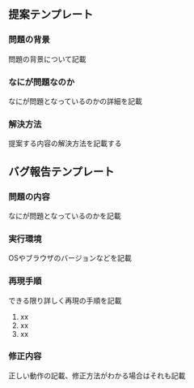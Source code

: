 提案テンプレート
---
### 問題の背景
問題の背景について記載

### なにが問題なのか
なにが問題となっているのかの詳細を記載

### 解決方法
提案する内容の解決方法を記載する  

バグ報告テンプレート
---
### 問題の内容
なにが問題となっているのかを記載

### 実行環境
OSやブラウザのバージョンなどを記載

### 再現手順
できる限り詳しく再現の手順を記載
1. xx
2. xx
3. xx

### 修正内容
正しい動作の記載、修正方法がわかる場合はそれも記載
